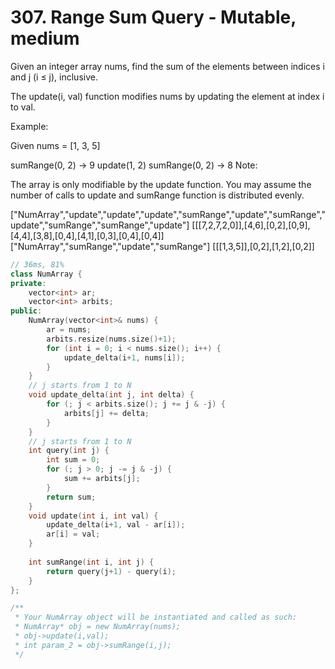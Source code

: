 # 307. Range Sum Query - Mutable, medium
Given an integer array nums, find the sum of the elements between indices i and j (i ≤ j), inclusive.

The update(i, val) function modifies nums by updating the element at index i to val.

Example:

Given nums = [1, 3, 5]

sumRange(0, 2) -> 9
update(1, 2)
sumRange(0, 2) -> 8
Note:

The array is only modifiable by the update function.
You may assume the number of calls to update and sumRange function is distributed evenly.

["NumArray","update","update","update","sumRange","update","sumRange","update","sumRange","sumRange","update"]
[[[7,2,7,2,0]],[4,6],[0,2],[0,9],[4,4],[3,8],[0,4],[4,1],[0,3],[0,4],[0,4]]
["NumArray","sumRange","update","sumRange"]
[[[1,3,5]],[0,2],[1,2],[0,2]]

```c++
// 36ms, 81%
class NumArray {
private:
    vector<int> ar;
    vector<int> arbits;
public:
    NumArray(vector<int>& nums) {
        ar = nums;
        arbits.resize(nums.size()+1);
        for (int i = 0; i < nums.size(); i++) {
            update_delta(i+1, nums[i]);
        }
    }
    // j starts from 1 to N
    void update_delta(int j, int delta) {
        for (; j < arbits.size(); j += j & -j) {
            arbits[j] += delta;
        }
    }
    // j starts from 1 to N
    int query(int j) {
        int sum = 0;
        for (; j > 0; j -= j & -j) {
            sum += arbits[j];
        }
        return sum;
    }
    void update(int i, int val) {
        update_delta(i+1, val - ar[i]);
        ar[i] = val;
    }
    
    int sumRange(int i, int j) {
        return query(j+1) - query(i);
    }
};

/**
 * Your NumArray object will be instantiated and called as such:
 * NumArray* obj = new NumArray(nums);
 * obj->update(i,val);
 * int param_2 = obj->sumRange(i,j);
 */
```